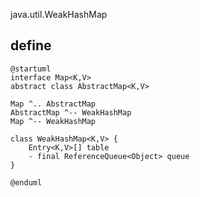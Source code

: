 java.util.WeakHashMap

## define

```plantuml
@startuml
interface Map<K,V> 
abstract class AbstractMap<K,V>

Map ^.. AbstractMap
AbstractMap ^-- WeakHashMap
Map ^-- WeakHashMap

class WeakHashMap<K,V> {
    Entry<K,V>[] table
    - final ReferenceQueue<Object> queue
}

@enduml
```